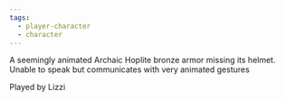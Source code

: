 ```yaml
---
tags:
  - player-character
  - character
---
```

A seemingly animated Archaic Hoplite bronze armor missing its helmet.
Unable to speak but communicates with very animated gestures

Played by Lizzi
